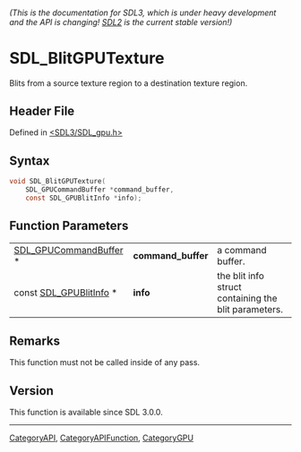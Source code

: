 ###### (This is the documentation for SDL3, which is under heavy development and the API is changing! [SDL2](https://wiki.libsdl.org/SDL2/) is the current stable version!)
# SDL_BlitGPUTexture

Blits from a source texture region to a destination texture region.

## Header File

Defined in [<SDL3/SDL_gpu.h>](https://github.com/libsdl-org/SDL/blob/main/include/SDL3/SDL_gpu.h)

## Syntax

```c
void SDL_BlitGPUTexture(
    SDL_GPUCommandBuffer *command_buffer,
    const SDL_GPUBlitInfo *info);
```

## Function Parameters

|                                                |                    |                                                      |
| ---------------------------------------------- | ------------------ | ---------------------------------------------------- |
| [SDL_GPUCommandBuffer](SDL_GPUCommandBuffer) * | **command_buffer** | a command buffer.                                    |
| const [SDL_GPUBlitInfo](SDL_GPUBlitInfo) *     | **info**           | the blit info struct containing the blit parameters. |

## Remarks

This function must not be called inside of any pass.

## Version

This function is available since SDL 3.0.0.

----
[CategoryAPI](CategoryAPI), [CategoryAPIFunction](CategoryAPIFunction), [CategoryGPU](CategoryGPU)

